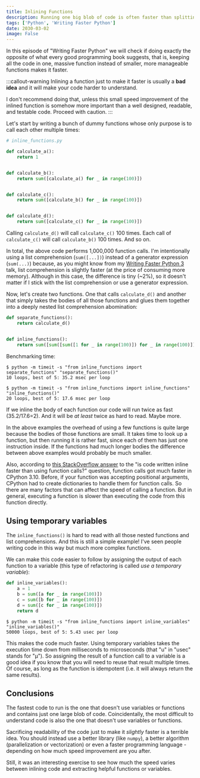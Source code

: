 ```yaml
---
title: Inlining Functions
description: Running one big blob of code is often faster than splitting your code into a well separated functions. But there are some other ways you can improve the speed of your code without sacrificing its readability.
tags: ['Python', 'Writing Faster Python']
date: 2030-03-02
image: False
---
```

In this episode of "Writing Faster Python" we will check if doing exactly the opposite of what every good programming book suggests, that is, keeping all the code in one, massive function instead of smaller, more manageable functions makes it faster.

:::callout-warning
Inlining a function just to make it faster is usually a **bad idea** and it will make your code harder to understand.

I don't recommend doing that, unless this small speed improvement of the inlined function is somehow more important than a well designed, readable, and testable code. Proceed with caution.
:::

Let's start by writing a bunch of dummy functions whose only purpose is to call each other multiple times:

```python
# inline_functions.py

def calculate_a():
    return 1


def calculate_b():
    return sum([calculate_a() for _ in range(100)])


def calculate_c():
    return sum([calculate_b() for _ in range(100)])


def calculate_d():
    return sum([calculate_c() for _ in range(100)])
```

Calling `calculate_d()` will call `calculate_c()` 100 times. Each call of `calculate_c()` will call `calculate_b()` 100 times. And so on.

In total, the above code performs 1,000,000 function calls. I'm intentionally using a list comprehension (`sum([...])`) instead of a generator expression (`sum(...)`) because, as you might know from my [Writing Faster Python 3](https://www.youtube.com/watch?v=6P68IBou_cg) talk, list comprehension is slightly faster (at the price of consuming more memory). Although in this case, the difference is tiny (~2%), so it doesn't matter if I stick with the list comprehension or use a generator expression.

Now, let's create two functions. One that calls `calculate_d()` and another that simply takes the bodies of all those functions and glues them together into a deeply nested list comprehension abomination:

```python
def separate_functions():
    return calculate_d()


def inline_functions():
    return sum([sum([sum([1 for _ in range(100)]) for _ in range(100)]) for _ in range(100)])
```

Benchmarking time:

```shell
$ python -m timeit -s "from inline_functions import separate_functions" "separate_functions()"
10 loops, best of 5: 35.2 msec per loop

$ python -m timeit -s "from inline_functions import inline_functions" "inline_functions()"
20 loops, best of 5: 17.6 msec per loop
```

If we inline the body of each function our code will run twice as fast (35.2/17.6=2). And it will be *at least* twice as hard to read. Maybe more.

In the above examples the overhead of using a few functions is quite large because the bodies of those functions are small. It takes time to look up a function, but then running it is rather fast, since each of them has just one instruction inside. If the functions had much longer bodies the difference between above examples would probably be much smaller.

Also, according to [this StackOverflow answer](https://softwareengineering.stackexchange.com/a/441673) to the "is code written inline faster than using function calls?" question, function calls got much faster in CPython 3.10. Before, if your function was accepting positional arguments, CPython had to create dictionaries to handle them for function calls. So there are many factors that can affect the speed of calling a function. But in general, executing a function is slower than executing the code from this function directly.

## Using temporary variables

The `inline_functions()` is hard to read with all those nested functions and list comprehensions. And this is still a simple example! I've seen people writing code in this way but much more complex functions.

We can make this code easier to follow by assigning the output of each function to a variable (this type of refactoring is called *use a temporary variable*):

```python
def inline_variables():
    a = 1
    b = sum([a for _ in range(100)])
    c = sum([b for _ in range(100)])
    d = sum([c for _ in range(100)])
    return d
```

```shell
$ python -m timeit -s "from inline_functions import inline_variables" "inline_variables()"
50000 loops, best of 5: 5.43 usec per loop
```

This makes the code much faster. Using temporary variables takes the execution time down from milliseconds to microseconds (that "u" in "usec" stands for "µ"). So assigning the result of a function call to a variable is a good idea if you know that you will need to reuse that result multiple times. Of course, as long as the function is idempotent (i.e. it will always return the same results).

## Conclusions

The fastest code to run is the one that doesn't use variables or functions and contains just one large blob of code. Coincidentally, the most difficult to understand code is also the one that doesn't use variables or functions.

Sacrificing readability of the code just to make it *slightly* faster is a terrible idea. You should instead use a better library (like `numpy`), a better algorithm (parallelization or vectorization) or even a faster programming language - depending on how much speed improvement are you after.

Still, it was an interesting exercise to see how much the speed varies between inlining code and extracting helpful functions or variables.
